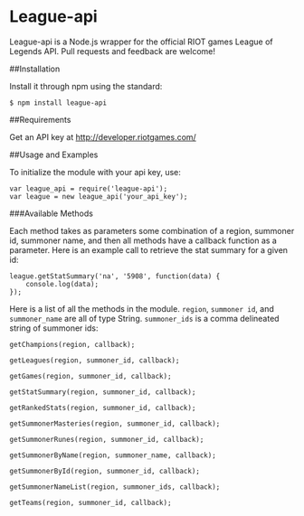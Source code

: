 League-api
=========

League-api is a Node.js wrapper for the official RIOT games League of Legends API. Pull requests and feedback are welcome!

##Installation

Install it through npm using the standard:

    $ npm install league-api

##Requirements

Get an API key at http://developer.riotgames.com/

##Usage and Examples

To initialize the module with your api key, use:

    var league_api = require('league-api');
    var league = new league_api('your_api_key');

###Available Methods

Each method takes as parameters some combination of a region, summoner id, summoner name, and then all methods have a callback function as a parameter. Here is an example call to retrieve the stat summary for a given id:

    league.getStatSummary('na', '5908', function(data) {
        console.log(data);
    });

Here is a list of all the methods in the module. `region`, `summoner id`, and `summoner_name` are all of type String. `summoner_ids` is a comma delineated string of summoner ids:

    getChampions(region, callback);

    getLeagues(region, summoner_id, callback);

    getGames(region, summoner_id, callback);

    getStatSummary(region, summoner_id, callback);

    getRankedStats(region, summoner_id, callback);

    getSummonerMasteries(region, summoner_id, callback);

    getSummonerRunes(region, summoner_id, callback);

    getSummonerByName(region, summoner_name, callback);

    getSummonerById(region, summoner_id, callback);

    getSummonerNameList(region, summoner_ids, callback);

    getTeams(region, summoner_id, callback);